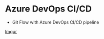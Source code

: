 # Azure DevOps CI/CD

- Git Flow with Azure DevOps CI/CD pipeline

[Imgur](https://i.imgur.com/6Xmp56B.png)

